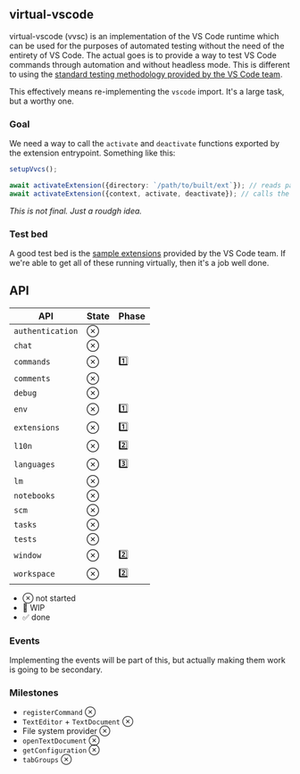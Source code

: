 ## virtual-vscode

virtual-vscode (vvsc) is an implementation of the VS Code runtime which can be used for the purposes of automated testing without the need of the entirety of VS Code. The actual goes is to provide a way to test VS Code commands through automation and without headless mode. This is different to using the [standard testing methodology provided by the VS Code team](https://code.visualstudio.com/api/working-with-extensions/testing-extension#advanced-setup-your-own-runner).

This effectively means re-implementing the `vscode` import. It's a large task, but a worthy one.

### Goal

We need a way to call the `activate` and `deactivate` functions exported by the extension entrypoint. Something like this:

```ts
setupVvcs();

await activateExtension({directory: `/path/to/built/ext`}); // reads package.json to find index file
await activateExtension({context, activate, deactivate}); // calls the activate function directly
```

*This is not final. Just a roudgh idea.*

### Test bed

A good test bed is the [sample extensions](https://github.com/microsoft/vscode-extension-samples) provided by the VS Code team. If we're able to get all of these running virtually, then it's a job well done.

## API

| API | State | Phase |
| - | - | - |
| `authentication` | ⊗ | |
| `chat` | ⊗ | |
| `commands` | ⊗ | 1️⃣ |
| `comments` | ⊗ | |
| `debug` | ⊗ | | 
| `env` | ⊗ | 1️⃣ |
| `extensions` | ⊗ | 1️⃣ |
| `l10n` | ⊗ | 2️⃣ |
| `languages` | ⊗ | 3️⃣ |
| `lm` | ⊗ | |
| `notebooks` | ⊗ | |
| `scm` | ⊗ | |
| `tasks` | ⊗ | |
| `tests` | ⊗ | | 
| `window` | ⊗ | 2️⃣ |
| `workspace` | ⊗ | 2️⃣ |

* ⊗ not started
* 🧰 WIP
* ✅ done

### Events

Implementing the events will be part of this, but actually making them work is going to be secondary.

### Milestones

* `registerCommand` ⊗
* `TextEditor` + `TextDocument` ⊗
* File system provider ⊗
* `openTextDocument` ⊗
* `getConfiguration` ⊗
* `tabGroups` ⊗
